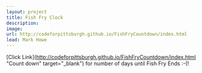 ```yaml
---
layout: project
title: Fish Fry Clock
description: 
image: 
url: http://codeforpittsburgh.github.io/FishFryCountdown/index.html
lead: Mark Howe
---
```

[Click Link](http://codeforpittsburgh.github.io/FishFryCountdown/index.html "Count down" target="_blank")
 for number of days until Fish Fry Ends :-(!

